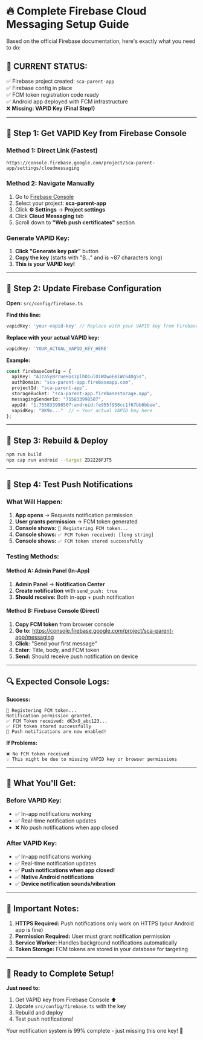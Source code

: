 # 🔥 Complete Firebase Cloud Messaging Setup Guide

Based on the official Firebase documentation, here's exactly what you need to do:

## 🎯 **CURRENT STATUS:**
✅ Firebase project created: `sca-parent-app`  
✅ Firebase config in place  
✅ FCM token registration code ready  
✅ Android app deployed with FCM infrastructure  
❌ **Missing: VAPID Key (Final Step!)**

---

## 🔑 **Step 1: Get VAPID Key from Firebase Console**

### **Method 1: Direct Link (Fastest)**
```
https://console.firebase.google.com/project/sca-parent-app/settings/cloudmessaging
```

### **Method 2: Navigate Manually**
1. Go to [Firebase Console](https://console.firebase.google.com/)
2. Select your project: **sca-parent-app**
3. Click **⚙️ Settings** → **Project settings**
4. Click **Cloud Messaging** tab
5. Scroll down to **"Web push certificates"** section

### **Generate VAPID Key:**
1. **Click "Generate key pair"** button
2. **Copy the key** (starts with "B..." and is ~87 characters long)
3. **This is your VAPID key!**

---

## 📝 **Step 2: Update Firebase Configuration**

**Open:** `src/config/firebase.ts`

**Find this line:**
```typescript
vapidKey: 'your-vapid-key' // Replace with your VAPID key from Firebase Console
```

**Replace with your actual VAPID key:**
```typescript
vapidKey: 'YOUR_ACTUAL_VAPID_KEY_HERE'
```

**Example:**
```typescript
const firebaseConfig = {
  apiKey: "AIzaSyBrrueHosiplhO1ulOiWDwoEmiWc64OgSs",
  authDomain: "sca-parent-app.firebaseapp.com",
  projectId: "sca-parent-app",
  storageBucket: "sca-parent-app.firebasestorage.app",
  messagingSenderId: "755833998507",
  appId: "1:755833998507:android:fe955f958cc1f67bb6bbee",
  vapidKey: "BK9x..."  // ← Your actual VAPID key here
};
```

---

## 🔄 **Step 3: Rebuild & Deploy**

```bash
npm run build
npx cap run android --target ZD2228FJT5
```

---

## 🧪 **Step 4: Test Push Notifications**

### **What Will Happen:**
1. **App opens** → Requests notification permission
2. **User grants permission** → FCM token generated
3. **Console shows:** `🔔 Registering FCM token...`
4. **Console shows:** `✅ FCM Token received: [long string]`
5. **Console shows:** `✅ FCM token stored successfully`

### **Testing Methods:**

#### **Method A: Admin Panel (In-App)**
1. **Admin Panel** → **Notification Center**
2. **Create notification** with `send_push: true`
3. **Should receive:** Both in-app + push notification

#### **Method B: Firebase Console (Direct)**
1. **Copy FCM token** from browser console
2. **Go to:** https://console.firebase.google.com/project/sca-parent-app/messaging
3. **Click:** "Send your first message"
4. **Enter:** Title, body, and FCM token
5. **Send:** Should receive push notification on device

---

## 🔍 **Expected Console Logs:**

**Success:**
```
🔔 Registering FCM token...
Notification permission granted.
✅ FCM Token received: dK3x9_abc123...
✅ FCM token stored successfully
🎉 Push notifications are now enabled!
```

**If Problems:**
```
❌ No FCM token received
💡 This might be due to missing VAPID key or browser permissions
```

---

## 🎉 **What You'll Get:**

### **Before VAPID Key:**
- ✅ In-app notifications working
- ✅ Real-time notification updates
- ❌ No push notifications when app closed

### **After VAPID Key:**
- ✅ In-app notifications working
- ✅ Real-time notification updates  
- ✅ **Push notifications when app closed!**
- ✅ **Native Android notifications**
- ✅ **Device notification sounds/vibration**

---

## 🚨 **Important Notes:**

1. **HTTPS Required:** Push notifications only work on HTTPS (your Android app is fine)
2. **Permission Required:** User must grant notification permission
3. **Service Worker:** Handles background notifications automatically
4. **Token Storage:** FCM tokens are stored in your database for targeting

---

## 🎯 **Ready to Complete Setup!**

**Just need to:**
1. Get VAPID key from Firebase Console ⬆️
2. Update `src/config/firebase.ts` with the key
3. Rebuild and deploy
4. Test push notifications!

Your notification system is 99% complete - just missing this one key! 🔑 